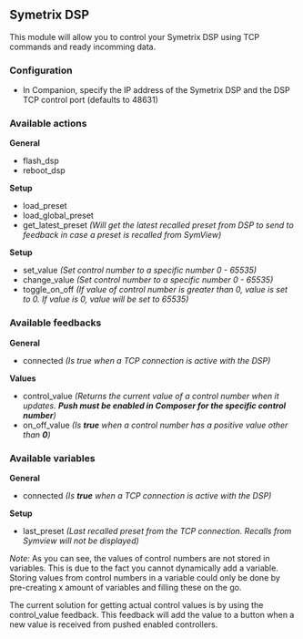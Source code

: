 ## Symetrix DSP

This module will allow you to control your Symetrix DSP using TCP commands and ready incomming data.

### Configuration

- In Companion, specify the IP address of the Symetrix DSP and the DSP TCP control port (defaults to 48631)



### Available actions

**General**

- flash_dsp
- reboot_dsp

**Setup**

- load_preset
- load_global_preset
- get_latest_preset _(Will get the latest recalled preset from DSP to send to feedback in case a preset is recalled from SymView)_

**Setup**

- set_value _(Set control number to a specific number 0 - 65535)_
- change_value _(Set control number to a specific number 0 - 65535)_
- toggle_on_off _(If value of control number is greater than 0, value is set to 0. If value is 0, value will be set to 65535)_

### Available feedbacks

**General**

- connected _(Is true when a TCP connection is active with the DSP)_

**Values**

- control_value _(Returns the current value of a control number when it updates. **Push must be enabled in Composer for the specific control number**)_
- on_off_value _(Is **true** when a control number has a positive value other than **0**)_

### Available variables

**General**

- connected _(Is **true** when a TCP connection is active with the DSP)_

**Setup**

- last_preset _(Last recalled preset from the TCP connection. Recalls from Symview will not be displayed)_


_Note:_ As you can see, the values of control numbers are not stored in variables. This is due to the fact you cannot dynamically add a variable.
Storing values from control numbers in a variable could only be done by pre-creating x amount of variables and filling these on the go.

The current solution for getting actual control values is by using the control_value feedback. This feedback will add the value to a button when a new value is received from pushed enabled controllers.